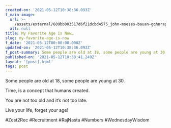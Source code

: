 ```yaml
---
created-on: '2021-05-12T10:38:36.093Z'
f_main-image:
  url: >-
    /assets/external/609bb003517d6f21dcbd4575_john-moeses-bauan-gqhnrapyeqg-unsplash.jpg
  alt: null
title: My Favorite Age Is Now…
slug: my-favorite-age-is-now
f_date: '2021-05-12T00:00:00.000Z'
updated-on: '2021-05-12T10:38:36.093Z'
f_post-summary: Some people are old at 18, some people are young at 30.
published-on: '2021-05-12T10:38:41.249Z'
layout: '[post].html'
tags: post
---
```


Some people are old at 18, some people are young at 30.

Time, is a concept that humans created.

You are not too old and it’s not too late.

Live your life, forget your age!

#Zest2Rec #Recruitment #RajNasta #Numbers #WednesdayWisdom

‍
